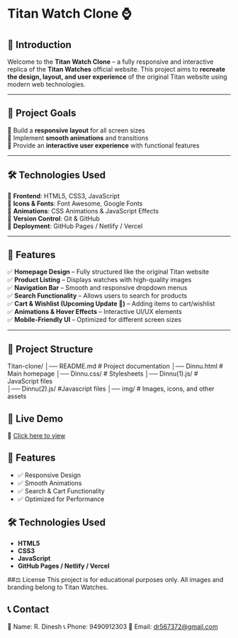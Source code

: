 


# Titan Watch Clone ⌚

## 🚀 Introduction  
Welcome to the **Titan Watch Clone** – a fully responsive and interactive replica of the **Titan Watches** official website. This project aims to **recreate the design, layout, and user experience** of the original Titan website using modern web technologies.

---

## 🎯 Project Goals  
🔹 Build a **responsive layout** for all screen sizes  
🔹 Implement **smooth animations** and transitions  
🔹 Provide an **interactive user experience** with functional features  

---

## 🛠️ Technologies Used  
🔹 **Frontend**: HTML5, CSS3, JavaScript  
🔹 **Icons & Fonts**: Font Awesome, Google Fonts  
🔹 **Animations**: CSS Animations & JavaScript Effects  
🔹 **Version Control**: Git & GitHub  
🔹 **Deployment**: GitHub Pages / Netlify / Vercel  

---

## 📌 Features  
✅ **Homepage Design** – Fully structured like the original Titan website  
✅ **Product Listing** – Displays watches with high-quality images  
✅ **Navigation Bar** – Smooth and responsive dropdown menus  
✅ **Search Functionality** – Allows users to search for products  
✅ **Cart & Wishlist (Upcoming Update 🚀)** – Adding items to cart/wishlist  
✅ **Animations & Hover Effects** – Interactive UI/UX elements  
✅ **Mobile-Friendly UI** – Optimized for different screen sizes  

---

## 📂 Project Structure  
Titan-clone/
│── README.md        # Project documentation 
│── Dinnu.html       # Main homepage 
│── Dinnu.css/             # Stylesheets
│── Dinnu(1).js/     # JavaScript files  
│── Dinnu(2).js/     #Javascript files
│── img/          # Images, icons, and other assets


## 🚀 Live Demo  
🔗 [Click here to view]( http://localhost:63342/BASIC%20HTML/WATCH%20DESIGN/watch.html?_ijt=pe5r8iaqtf4q6teu4v6rm23r0k&_ij_reload=RELOAD_ON_SAVE)  

## 📌 Features  
- ✅ Responsive Design  
- ✅ Smooth Animations  
- ✅ Search & Cart Functionality  
- ✅ Optimized for Performance  

## 🛠 Technologies Used  
- **HTML5**  
- **CSS3**  
- **JavaScript**  
- **GitHub Pages / Netlify / Vercel**

##⚖️ License
This project is for educational purposes only. All images and branding belong to Titan Watches.

 ## 📞 Contact
📛 Name: R. Dinesh
📞 Phone: 9490912303
📧 Email: dr567372@gmail.com


  




